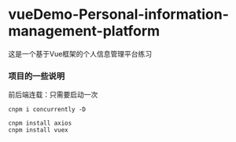 # vueDemo-Personal-information-management-platform
这是一个基于Vue框架的个人信息管理平台练习



### 项目的一些说明

前后端连载：只需要启动一次

~~~
cnpm i concurrently -D
~~~

~~~
cnpm install axios
cnpm install vuex
~~~





